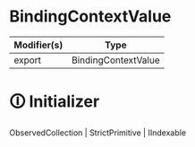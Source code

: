 # BindingContextValue

| Modifier(s)                            | Type                     |
|----------------------------------------|--------------------------|
| export | BindingContextValue |

# &#128712; Initializer

ObservedCollection | StrictPrimitive | IIndexable